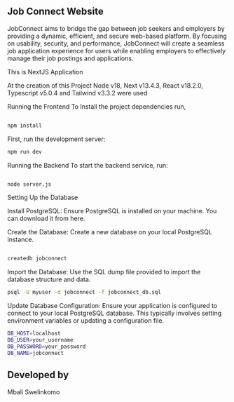 ## Job Connect Website

JobConnect aims to bridge the gap between job seekers and employers by providing a dynamic, efficient, and secure web-based platform.
By focusing on usability, security, and performance, JobConnect will create a seamless job application experience for users while enabling employers to effectively manage their job postings and applications.


This is NextJS Application 

At the creation of this Project Node v18, Next v13.4.3, React v18.2.0, Typescript v5.0.4 and Tailwind v3.3.2 were used

Running the Frontend
To Install the project dependencies run, 

```bash

npm install

```
First, run the development server:

```bash
npm run dev

```


Running the Backend
To start the backend service, run:

```bash

node server.js

```
Setting Up the Database

Install PostgreSQL: Ensure PostgreSQL is installed on your machine. You can download it from here.

Create the Database: Create a new database on your local PostgreSQL instance.

```bash

createdb jobconnect

```

Import the Database: Use the SQL dump file provided to import the database structure and data.

```bash
psql -U myuser -d jobconnect -f jobconnect_db.sql

```

Update Database Configuration: Ensure your application is configured to connect to your local PostgreSQL database. 
This typically involves setting environment variables or updating a configuration file.

```bash
DB_HOST=localhost
DB_USER=your_username
DB_PASSWORD=your_password
DB_NAME=jobconnect

```

## Developed by

Mbali Swelinkomo